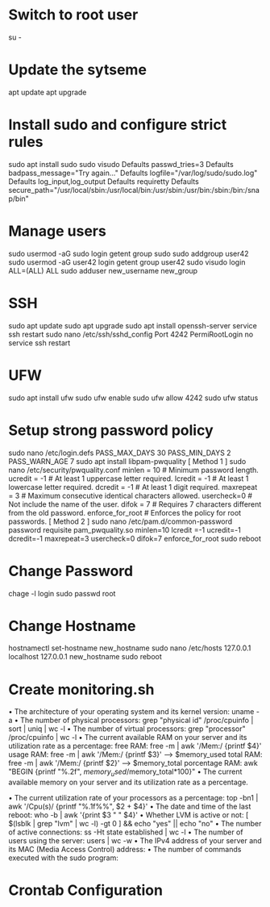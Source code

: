 # Switch to root user
su -

# Update the sytseme
apt update 
apt upgrade 

# Install sudo and configure strict rules
sudo apt install sudo
sudo visudo
    Defaults    passwd_tries=3
    Defaults    badpass_message="Try again..."
    Defaults    logfile="/var/log/sudo/sudo.log"
    Defaults    log_input,log_output
    Defaults    requiretty
    Defaults    secure_path="/usr/local/sbin:/usr/local/bin:/usr/sbin:/usr/bin:/sbin:/bin:/snap/bin"

# Manage users
sudo usermod -aG sudo login
getent group sudo
sudo addgroup user42
sudo usermod -aG user42 login
getent group user42
sudo visudo
    login    ALL=(ALL) ALL
sudo adduser new_username new_group

# SSH
sudo apt update 
sudo apt upgrade 
sudo apt install openssh-server
service ssh restart
sudo nano /etc/ssh/sshd_config
    Port 4242
    PermiRootLogin no
service ssh restart

# UFW
sudo apt install ufw
sudo ufw enable
sudo ufw allow 4242
sudo ufw status

# Setup strong password policy
sudo nano /etc/login.defs
    PASS_MAX_DAYS   30
    PASS_MIN_DAYS   2
    PASS_WARN_AGE   7
sudo apt install libpam-pwquality
[ Method 1 ]
sudo nano /etc/security/pwquality.conf
    minlen = 10           # Minimum password length.
    ucredit = -1          # At least 1 uppercase letter required.
    lcredit = -1          # At least 1 lowercase letter required.
    dcredit = -1          # At least 1 digit required.
    maxrepeat = 3         # Maximum consecutive identical characters allowed.
    usercheck=0           # Not include the name of the user.
    difok = 7             # Requires 7 characters different from the old password.
    enforce_for_root      # Enforces the policy for root passwords.
[ Method 2 ]
sudo nano /etc/pam.d/common-password
    password    requisite         pam_pwquality.so minlen=10 lcredit =-1 ucredit=-1 dcredit=-1
    maxrepeat=3 usercheck=0 difok=7 enforce_for_root
sudo reboot

# Change Password
chage -l login
sudo passwd root

# Change Hostname
hostnamectl set-hostname new_hostname
sudo nano /etc/hosts
    127.0.0.1       localhost
    127.0.0.1       new_hostname
sudo reboot

# Create monitoring.sh
• The architecture of your operating system and its kernel version:
    uname -a
• The number of physical processors:
    grep "physical id" /proc/cpuinfo | sort | uniq | wc -l
• The number of virtual processors:
    grep "processor" /proc/cpuinfo | wc -l
• The current available RAM on your server and its utilization rate as a percentage:
    free RAM: free -m | awk '/Mem:/ {printf $4}'
    usage RAM: free -m | awk '/Mem:/ {printf $3}' --> $memory_used
    total RAM: free -m | awk '/Mem:/ {printf $2}' -->  $memory_total
    porcentage RAM: awk "BEGIN {printf \"%.2f\", $memory_used/$memory_total*100}"
• The current available memory on your server and its utilization rate as a percentage.

• The current utilization rate of your processors as a percentage:
    top -bn1 | awk '/Cpu\(s\)/ {printf "%.1f%%", $2 + $4}'
• The date and time of the last reboot:
    who -b | awk '{print $3 " " $4}'
• Whether LVM is active or not:
    [ $(lsblk | grep "lvm" | wc -l) -gt 0 ] && echo "yes" || echo "no"
• The number of active connections:
    ss -Ht state established | wc -l
• The number of users using the server:
    users | wc -w
• The IPv4 address of your server and its MAC (Media Access Control) address:
• The number of commands executed with the sudo program:
# Crontab Configuration
